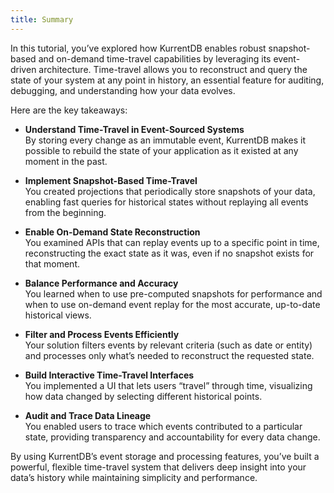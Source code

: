 ```yaml
---
title: Summary
---
```


In this tutorial, you’ve explored how KurrentDB enables robust snapshot-based and on-demand time-travel capabilities by leveraging its event-driven architecture. Time-travel allows you to reconstruct and query the state of your system at any point in history, an essential feature for auditing, debugging, and understanding how your data evolves. 

Here are the key takeaways:

* **Understand Time-Travel in Event-Sourced Systems**  
  By storing every change as an immutable event, KurrentDB makes it possible to rebuild the state of your application as it existed at any moment in the past.

* **Implement Snapshot-Based Time-Travel**  
  You created projections that periodically store snapshots of your data, enabling fast queries for historical states without replaying all events from the beginning.

* **Enable On-Demand State Reconstruction**  
  You examined APIs that can replay events up to a specific point in time, reconstructing the exact state as it was, even if no snapshot exists for that moment.

* **Balance Performance and Accuracy**  
  You learned when to use pre-computed snapshots for performance and when to use on-demand event replay for the most accurate, up-to-date historical views.

* **Filter and Process Events Efficiently**  
  Your solution filters events by relevant criteria (such as date or entity) and processes only what’s needed to reconstruct the requested state.

* **Build Interactive Time-Travel Interfaces**  
  You implemented a UI that lets users “travel” through time, visualizing how data changed by selecting different historical points.

* **Audit and Trace Data Lineage**  
  You enabled users to trace which events contributed to a particular state, providing transparency and accountability for every data change.

By using KurrentDB’s event storage and processing features, you’ve built a powerful, flexible time-travel system that delivers deep insight into your data’s history while maintaining simplicity and performance.